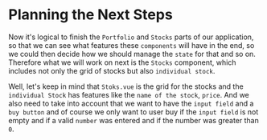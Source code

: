 # Planning the Next Steps

Now it's logical to finish the `Portfolio` and `Stocks` parts of our application, so that we can see what features these `components` will have in the end, so we could then decide how we should manage the `state` for that and so on. Therefore what we will work on next is the `Stocks` component, which includes not only the grid of stocks but also `individual stock`. 

Well, let's keep in mind that `Stoks.vue` is the grid for the stocks and the `individual Stock` has features like the `name of the stock`, `price`. And we also need to take into account that we want to have the `input field` and a `buy button` and of course we only want to user buy if the `input field` is not empty and if a valid `number` was entered and if the number was greater than `0`. 